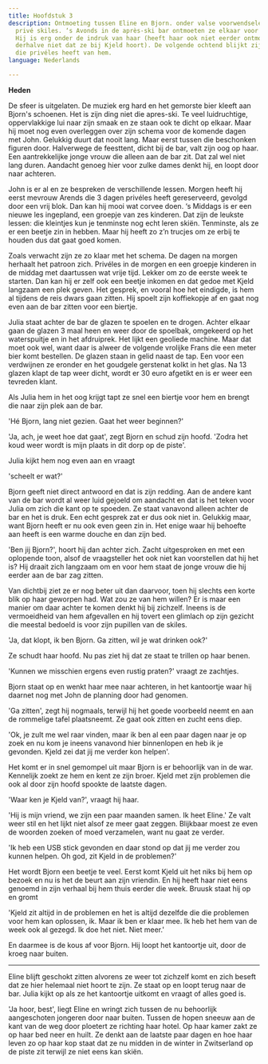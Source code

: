 ```yaml
---
title: Hoofdstuk 3
description: Ontmoeting tussen Eline en Bjorn. onder valse voorwendselen gaat ze op
  privé skiles. ‘s Avonds in de après-ski bar ontmoeten ze elkaar voor het eerst.
  Hij is erg onder de indruk van haar (heeft haar ook niet eerder ontmoet en weet
  derhalve niet dat ze bij Kjeld hoort). De volgende ochtend blijkt zij het te zijn
  die privéles heeft van hem.
language: Nederlands

---
```

**Heden**

De sfeer is uitgelaten. De muziek erg hard en het gemorste bier kleeft aan Bjorn's schoenen. Het is zijn ding niet die apres-ski. Te veel luidruchtige, oppervlakkige lui naar zijn smaak en ze staan ook te dicht op elkaar. Maar hij moet nog even overleggen over zijn schema voor de komende dagen met John. Gelukkig duurt dat nooit lang. Maar eerst tussen die beschonken figuren door. Halverwege de feesttent, dicht bij de bar, valt zijn oog op haar. Een aantrekkelijke jonge vrouw die alleen aan de bar zit. Dat zal wel niet lang duren. Aandacht genoeg hier voor zulke dames denkt hij, en loopt door naar achteren.

John is er al en ze bespreken de verschillende lessen. Morgen heeft hij eerst mevrouw Arends die 3 dagen privéles heeft gereserveerd, gevolgd door een vrij blok. Dan kan hij mooi wat corvee doen. ‘s Middags is er een nieuwe les ingepland, een groepje van zes kinderen. Dat zijn de leukste lessen: die kleintjes kun je tenminste nog echt leren skiën. Tenminste, als ze er een beetje zin in hebben. Maar hij heeft zo z’n trucjes om ze erbij te houden dus dat gaat goed komen.

Zoals verwacht zijn ze zo klaar met het schema. De dagen na morgen herhaalt het patroon zich. Privéles in de morgen en een groepje kinderen in de middag met daartussen wat vrije tijd. Lekker om zo de eerste week te starten. Dan kan hij er zelf ook een beetje inkomen en dat gedoe met Kjeld langzaam een plek geven. Het gesprek, en vooral hoe het eindigde, is hem al tijdens de reis dwars gaan zitten. Hij spoelt zijn koffiekopje af en gaat nog even aan de bar zitten voor een biertje.

Julia staat achter de bar de glazen te spoelen en te drogen. Achter elkaar gaan de glazen 3 maal heen en weer door de spoelbak, omgekeerd op het waterspuitje en in het afdruiprek. Het lijkt een geoliede machine. Maar dat moet ook wel, want daar is alweer de volgende vrolijke Frans die een meter bier komt bestellen. De glazen staan in gelid naast de tap. Een voor een verdwijnen ze eronder en het goudgele gerstenat kolkt in het glas. Na 13 glazen klapt de tap weer dicht, wordt er 30 euro afgetikt en is er weer een tevreden klant.

Als Julia hem in het oog krijgt tapt ze snel een biertje voor hem en brengt die naar zijn plek aan de bar. 

'Hé Bjorn, lang niet gezien. Gaat het weer beginnen?'

'Ja, ach, je weet hoe dat gaat', zegt Bjorn en schud zijn hoofd. 'Zodra het koud weer wordt is mijn plaats in dit dorp op de piste'.

Julia kijkt hem nog even aan en vraagt

'scheelt er wat?'

Bjorn geeft niet direct antwoord en dat is zijn redding. Aan de andere kant van de bar wordt al weer luid gejoeld om aandacht en dat is het teken voor Julia om zich die kant op te spoeden. Ze staat vanavond alleen achter de bar en het is druk. Een echt gesprek zat er dus ook niet in. Gelukkig maar, want Bjorn heeft er nu ook even geen zin in. Het enige waar hij behoefte aan heeft is een warme douche en dan zijn bed.

'Ben jij Bjorn?', hoort hij dan achter zich. Zacht uitgesproken en met een oplopende toon, alsof de vraagsteller het ook niet kan voorstellen dat hij het is? Hij draait zich langzaam om en voor hem staat de jonge vrouw die hij eerder aan de bar zag zitten. 

Van dichtbij ziet ze er nog beter uit dan daarvoor, toen hij slechts een korte blik op haar geworpen had. Wat zou ze van hem willen? Er is maar een manier om daar achter te komen denkt hij bij zichzelf. Ineens is de vermoeidheid van hem afgevallen en hij tovert een glimlach op zijn gezicht die meestal bedoeld is voor zijn pupillen van de skiles.

'Ja, dat klopt, ik ben Bjorn. Ga zitten, wil je wat drinken ook?'

Ze schudt haar hoofd. Nu pas ziet hij dat ze staat te trillen op haar benen. 

'Kunnen we misschien ergens even rustig praten?' vraagt ze zachtjes.

Bjorn staat op en wenkt haar mee naar achteren, in het kantoortje waar hij daarnet nog met John de planning door had genomen. 

'Ga zitten', zegt hij nogmaals, terwijl hij het goede voorbeeld neemt en aan de rommelige tafel plaatsneemt. Ze gaat ook zitten en zucht eens diep.

'Ok, je zult me wel raar vinden, maar ik ben al een paar dagen naar je op zoek en nu kom je ineens vanavond hier binnenlopen en heb ik je gevonden. Kjeld zei dat jij me verder kon helpen'.

Het komt er in snel gemompel uit maar Bjorn is er behoorlijk van in de war. Kennelijk zoekt ze hem en kent ze zijn broer. Kjeld met zijn problemen die ook al door zijn hoofd spookte de laatste dagen.

'Waar ken je Kjeld van?', vraagt hij haar.

'Hij is mijn vriend, we zijn een paar maanden samen. Ik heet Eline.' Ze valt weer stil en het lijkt niet alsof ze meer gaat zeggen. Blijkbaar moest ze even de woorden zoeken of moed verzamelen, want nu gaat ze verder. 

'Ik heb een USB stick gevonden en daar stond op dat jij me verder zou kunnen helpen. Oh god, zit Kjeld in de problemen?'

Het wordt Bjorn een beetje te veel. Eerst komt Kjeld uit het niks bij hem op bezoek en nu is het de beurt aan zijn vriendin. En hij heeft haar niet eens genoemd in zijn verhaal bij hem thuis eerder die week. Bruusk staat hij op en gromt

'Kjeld zit altijd in de problemen en het is altijd dezelfde die die problemen voor hem kan oplossen, ik. Maar ik ben er klaar mee. Ik heb het hem van de week ook al gezegd. Ik doe het niet. Niet meer.'

En daarmee is de kous af voor Bjorn. Hij loopt het kantoortje uit, door de kroeg naar buiten. 

***

Eline blijft geschokt zitten alvorens ze weer tot zichzelf komt en zich beseft dat ze hier helemaal niet hoort te zijn. Ze staat op en loopt terug naar de bar. Julia kijkt op als ze het kantoortje uitkomt en vraagt of alles goed is. 

'Ja hoor, best', liegt Eline en wringt zich tussen de nu behoorlijk aangeschoten jongeren door naar buiten. Tussen de hopen sneeuw aan de kant van de weg door ploetert ze richting haar hotel. Op haar kamer zakt ze op haar bed neer en huilt. Ze denkt aan de laatste paar dagen en hoe haar leven zo op haar kop staat dat ze nu midden in de winter in Zwitserland op de piste zit terwijl ze niet eens kan skiën.